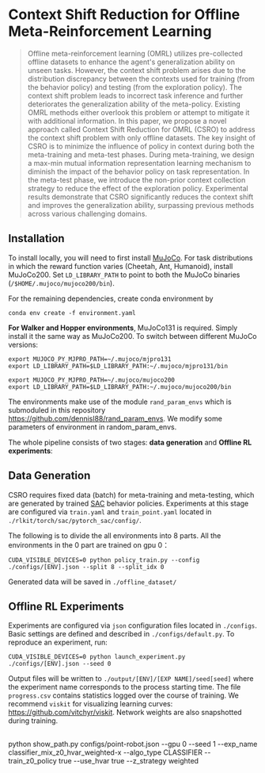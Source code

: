 # Context Shift Reduction for Offline Meta-Reinforcement Learning
> Offline meta-reinforcement learning (OMRL) utilizes pre-collected offline datasets to enhance the agent's generalization ability on unseen tasks. However, the context shift problem arises due to the distribution discrepancy between the contexts used for training (from the behavior policy) and testing (from the exploration policy). The context shift problem leads to incorrect task inference and further deteriorates the generalization ability of the meta-policy. Existing OMRL methods either overlook this problem or attempt to mitigate it with additional information. In this paper, we propose a novel approach called Context Shift Reduction for OMRL (CSRO) to address the context shift problem with only offline datasets. The key insight of CSRO is to minimize the influence of policy in context during both the meta-training and meta-test phases. During meta-training, we design a max-min mutual information representation learning mechanism to diminish the impact of the behavior policy on task representation. In the meta-test phase, we introduce the non-prior context collection strategy to reduce the effect of the exploration policy. Experimental results demonstrate that CSRO significantly reduces the context shift and improves the generalization ability, surpassing previous methods across various challenging domains.

## Installation
To install locally, you will need to first install [MuJoCo](https://www.roboti.us/index.html). For task distributions in which the reward function varies (Cheetah, Ant, Humanoid), install MuJoCo200. Set `LD_LIBRARY_PATH` to point to both the MuJoCo binaries (`/$HOME/.mujoco/mujoco200/bin`).

For the remaining dependencies, create conda environment by
```
conda env create -f environment.yaml
```

<!-- For task distributions where the transition function (dynamics)  varies  -->

**For Walker and Hopper environments**, MuJoCo131 is required.
Simply install it the same way as MuJoCo200. To switch between different MuJoCo versions:

```
export MUJOCO_PY_MJPRO_PATH=~/.mujoco/mjpro131
export LD_LIBRARY_PATH=$LD_LIBRARY_PATH:~/.mujoco/mjpro131/bin

export MUJOCO_PY_MJPRO_PATH=~/.mujoco/mujoco200
export LD_LIBRARY_PATH=$LD_LIBRARY_PATH:~/.mujoco/mujoco200/bin
```

The environments make use of the module `rand_param_envs` which is submoduled in this repository https://github.com/dennisl88/rand_param_envs. We modify some parameters of environment in random_param_envs.


The whole pipeline consists of two stages: **data generation** and **Offline RL experiments**:

## Data Generation

CSRO requires fixed data (batch) for meta-training and meta-testing, which are generated by trained [SAC](https://arxiv.org/pdf/1801.01290.pdf) behavior policies. Experiments at this stage are configured via `train.yaml` and `train_point.yaml` located in `./rlkit/torch/sac/pytorch_sac/config/`.  

The following is to divide the all environments into 8 parts. All the environments in the 0 part are trained on gpu 0：

```
CUDA_VISIBLE_DEVICES=0 python policy_train.py --config ./configs/[ENV].json --split 8 --split_idx 0
```

Generated data will be saved in `./offline_dataset/`

## Offline RL Experiments
Experiments are configured via `json` configuration files located in `./configs`. Basic settings are defined and described in `./configs/default.py`. To reproduce an experiment, run: 
```
CUDA_VISIBLE_DEVICES=0 python launch_experiment.py ./configs/[ENV].json --seed 0
```
Output files will be written to `./output/[ENV]/[EXP NAME]/seed[seed]` where the experiment name corresponds to the process starting time. The file `progress.csv` contains statistics logged over the course of training. We recommend `viskit` for visualizing learning curves: https://github.com/vitchyr/viskit. Network weights are also snapshotted during training.

## 
python show_path.py configs/point-robot.json --gpu 0 --seed 1 --exp_name classifier_mix_z0_hvar_weighted-x --algo_type CLASSIFIER --train_z0_policy true --use_hvar true --z_strategy weighted